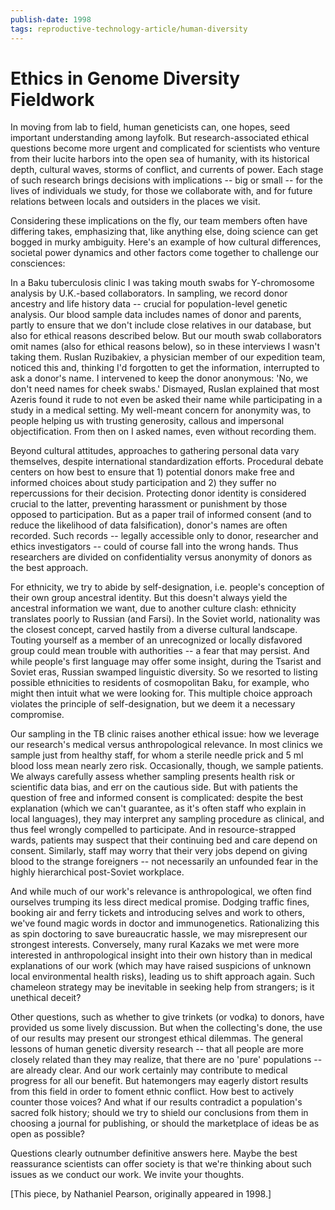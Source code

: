 ```yaml
---
publish-date: 1998
tags: reproductive-technology-article/human-diversity
---
```


# Ethics in Genome Diversity Fieldwork

In moving from lab to field, human geneticists can, one hopes, seed important understanding among layfolk. But research-associated ethical questions become more urgent and complicated for scientists who venture from their lucite harbors into the open sea of humanity, with its historical depth, cultural waves, storms of conflict, and currents of power. Each stage of such research brings decisions with implications -- big or small -- for the lives of individuals we study, for those we collaborate with, and for future relations between locals and outsiders in the places we visit.

Considering these implications on the fly, our team members often have differing takes, emphasizing that, like anything else, doing science can get bogged in murky ambiguity. Here's an example of how cultural differences, societal power dynamics and other factors come together to challenge our consciences:

In a Baku tuberculosis clinic I was taking mouth swabs for Y-chromosome analysis by U.K.-based collaborators. In sampling, we record donor ancestry and life history data -- crucial for population-level genetic analysis. Our blood sample data includes names of donor and parents, partly to ensure that we don't include close relatives in our database, but also for ethical reasons described below. But our mouth swab collaborators omit names (also for ethical reasons below), so in these interviews I wasn't taking them. Ruslan Ruzibakiev, a physician member of our expedition team, noticed this and, thinking I'd forgotten to get the information, interrupted to ask a donor's name. I intervened to keep the donor anonymous: 'No, we don't need names for cheek swabs.' Dismayed, Ruslan explained that most Azeris found it rude to not even be asked their name while participating in a study in a medical setting. My well-meant concern for anonymity was, to people helping us with trusting generosity, callous and impersonal objectification. From then on I asked names, even without recording them.

Beyond cultural attitudes, approaches to gathering personal data vary themselves, despite international standardization efforts. Procedural debate centers on how best to ensure that 1) potential donors make free and informed choices about study participation and 2) they suffer no repercussions for their decision. Protecting donor identity is considered crucial to the latter, preventing harassment or punishment by those opposed to participation. But as a paper trail of informed consent (and to reduce the likelihood of data falsification), donor's names are often recorded. Such records -- legally accessible only to donor, researcher and ethics investigators -- could of course fall into the wrong hands. Thus researchers are divided on confidentiality versus anonymity of donors as the best approach.

For ethnicity, we try to abide by self-designation, i.e. people's conception of their own group ancestral identity. But this doesn't always yield the ancestral information we want, due to another culture clash: ethnicity translates poorly to Russian (and Farsi). In the Soviet world, nationality was the closest concept, carved hastily from a diverse cultural landscape. Touting yourself as a member of an unrecognized or locally disfavored group could mean trouble with authorities -- a fear that may persist. And while people's first language may offer some insight, during the Tsarist and Soviet eras, Russian swamped linguistic diversity. So we resorted to listing possible ethnicities to residents of cosmopolitan Baku, for example, who might then intuit what we were looking for. This multiple choice approach violates the principle of self-designation, but we deem it a necessary compromise.

Our sampling in the TB clinic raises another ethical issue: how we leverage our research's medical versus anthropological relevance. In most clinics we sample just from healthy staff, for whom a sterile needle prick and 5 ml blood loss mean nearly zero risk. Occasionally, though, we sample patients. We always carefully assess whether sampling presents health risk or scientific data bias, and err on the cautious side. But with patients the question of free and informed consent is complicated: despite the best explanation (which we can't guarantee, as it's often staff who explain in local languages), they may interpret any sampling procedure as clinical, and thus feel wrongly compelled to participate. And in resource-strapped wards, patients may suspect that their continuing bed and care depend on consent. Similarly, staff may worry that their very jobs depend on giving blood to the strange foreigners -- not necessarily an unfounded fear in the highly hierarchical post-Soviet workplace.

And while much of our work's relevance is anthropological, we often find ourselves trumping its less direct medical promise. Dodging traffic fines, booking air and ferry tickets and introducing selves and work to others, we've found magic words in doctor and immunogenetics. Rationalizing this as spin doctoring to save bureaucratic hassle, we may misrepresent our strongest interests. Conversely, many rural Kazaks we met were more interested in anthropological insight into their own history than in medical explanations of our work (which may have raised suspicions of unknown local environmental health risks), leading us to shift approach again. Such chameleon strategy may be inevitable in seeking help from strangers; is it unethical deceit?

Other questions, such as whether to give trinkets (or vodka) to donors, have provided us some lively discussion. But when the collecting's done, the use of our results may present our strongest ethical dilemmas. The general lessons of human genetic diversity research -- that all people are more closely related than they may realize, that there are no 'pure' populations -- are already clear. And our work certainly may contribute to medical progress for all our benefit. But hatemongers may eagerly distort results from this field in order to foment ethnic conflict. How best to actively counter those voices? And what if our results contradict a population's sacred folk history; should we try to shield our conclusions from them in choosing a journal for publishing, or should the marketplace of ideas be as open as possible?

Questions clearly outnumber definitive answers here. Maybe the best reassurance scientists can offer society is that we're thinking about such issues as we conduct our work. We invite your thoughts.

[This piece, by Nathaniel Pearson, originally appeared in 1998.]
